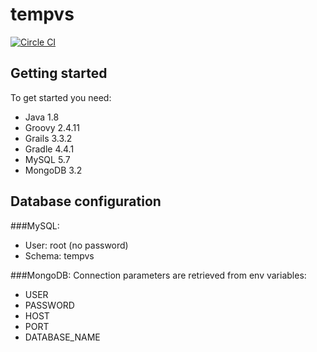 # tempvs
[![Circle CI](https://circleci.com/gh/ahlinist/tempvs/tree/master.svg?&style=shield)](https://circleci.com/gh/ahlinist/tempvs/tree/master)
## Getting started

To get started you need:
 * Java 1.8
 * Groovy 2.4.11
 * Grails 3.3.2
 * Gradle 4.4.1
 * MySQL 5.7
 * MongoDB 3.2
 
## Database configuration

###MySQL:
 * User: root (no password)
 * Schema: tempvs

###MongoDB:
Connection parameters are retrieved from env variables:
 * USER
 * PASSWORD
 * HOST
 * PORT
 * DATABASE_NAME
 
